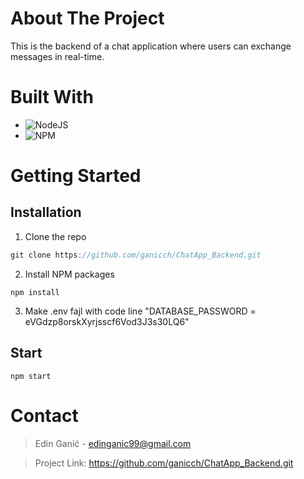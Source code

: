 # About The Project
This is the backend of a chat application where users can exchange messages in real-time.
# Built With
* ![NodeJS](https://img.shields.io/badge/node.js-6DA55F?style=for-the-badge&logo=node.js&logoColor=white)
* ![NPM](https://img.shields.io/badge/NPM-%23CB3837.svg?style=for-the-badge&logo=npm&logoColor=white)

# Getting Started
## Installation
1. Clone the repo
```node.js
git clone https://github.com/ganicch/ChatApp_Backend.git
```
2. Install NPM packages
```node
npm install
```
3. Make .env fajl with code line "DATABASE_PASSWORD = eVGdzp8orskXyrjsscf6Vod3J3s30LQ6"

## Start
```npm
npm start
```
# Contact
> Edin Ganić - edinganic99@gmail.com

> Project Link: https://github.com/ganicch/ChatApp_Backend.git

